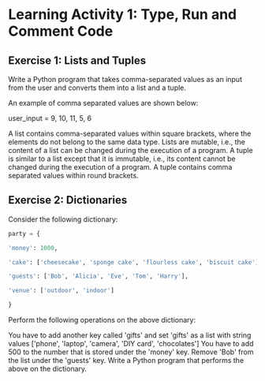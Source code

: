 # Learning Activity 1: Type, Run and Comment Code

## Exercise 1: Lists and Tuples

Write a Python program that takes comma-separated values as an input from the user and converts them into a list and a tuple.

An example of comma separated values are shown below:

user_input = 9, 10, 11, 5, 6

A list contains comma-separated values within square brackets, where the elements do not
belong to the same data type. Lists are mutable, i.e., the content of a list can be changed
during the execution of a program.
A tuple is similar to a list except that it is immutable, i.e., its content cannot be changed during the execution of a program. A tuple contains comma separated values within round brackets.


## Exercise 2: Dictionaries

Consider the following dictionary:

```python
party = {

'money': 1000,

'cake': ['cheesecake', 'sponge cake', 'flourless cake', 'biscuit cake'],

'guests': ['Bob', 'Alicia', 'Eve', 'Tom', 'Harry'],

'venue': ['outdoor', 'indoor']

}
```


Perform the following operations on the above dictionary:

You have to add another key called 'gifts' and set 'gifts' as a list with string values ['phone', 'laptop', 'camera', 'DIY card', 'chocolates']
You have to add 500 to the number that is stored under the 'money' key.
Remove 'Bob' from the list under the 'guests' key.
Write a Python program that performs the above on the dictionary.